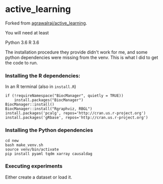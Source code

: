 # active_learning

Forked from [agrawalraj/active_learning](https://github.com/agrawalraj/active_learning).

You will need at least

Python 3.6
R 3.6

The installation procedure they provide didn't work for me, and some python dependencies were missing from the venv. This is what I did to get the code to run.

### Installing the R dependencies:

In an R terminal (also in `install.R`)

```
if (!requireNamespace("BiocManager", quietly = TRUE))
    install.packages("BiocManager")
BiocManager::install()
BiocManager::install("Rgraphviz, RBGL")
install.packages('pcalg', repos='http://cran.us.r-project.org')
install.packages('gRbase', repos='http://cran.us.r-project.org')
```

### Installing the Python dependencies

```
cd new
bash make_venv.sh
source venv/bin/activate
pip install pyaml tqdm xarray causaldag
```

### Executing experiments

Either create a dataset or load it.